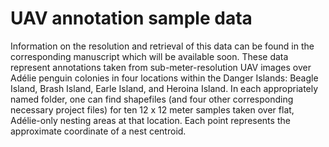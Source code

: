 # UAV annotation sample data

Information on the resolution and retrieval of this data can be found in the corresponding manuscript which will be available soon. These data represent annotations taken from sub-meter-resolution
UAV images over Adélie penguin colonies in four locations within the Danger Islands: Beagle Island, Brash Island, Earle Island, and Heroina Island. In each appropriately named folder, one can find
shapefiles (and four other corresponding necessary project files) for ten 12 x 12 meter samples taken over flat, Adélie-only nesting areas at that location. Each point represents the approximate
coordinate of a nest centroid. 
